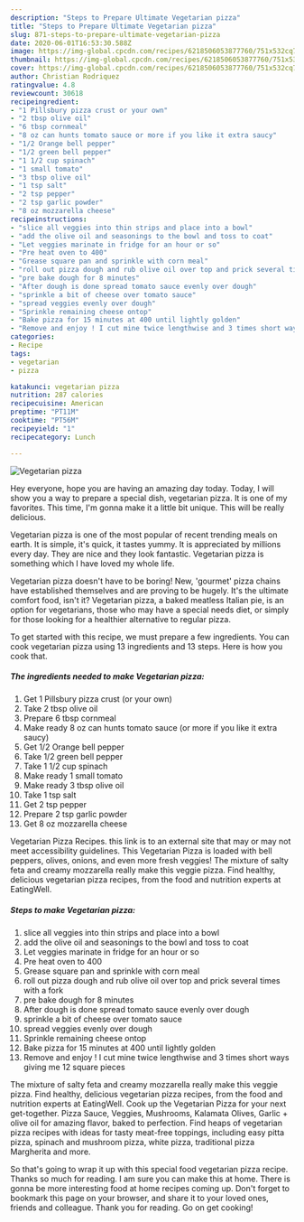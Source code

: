 ```yaml
---
description: "Steps to Prepare Ultimate Vegetarian pizza"
title: "Steps to Prepare Ultimate Vegetarian pizza"
slug: 871-steps-to-prepare-ultimate-vegetarian-pizza
date: 2020-06-01T16:53:30.588Z
image: https://img-global.cpcdn.com/recipes/6218506053877760/751x532cq70/vegetarian-pizza-recipe-main-photo.jpg
thumbnail: https://img-global.cpcdn.com/recipes/6218506053877760/751x532cq70/vegetarian-pizza-recipe-main-photo.jpg
cover: https://img-global.cpcdn.com/recipes/6218506053877760/751x532cq70/vegetarian-pizza-recipe-main-photo.jpg
author: Christian Rodriquez
ratingvalue: 4.8
reviewcount: 30618
recipeingredient:
- "1 Pillsbury pizza crust or your own"
- "2 tbsp olive oil"
- "6 tbsp cornmeal"
- "8 oz can hunts tomato sauce or more if you like it extra saucy"
- "1/2 Orange bell pepper"
- "1/2 green bell pepper"
- "1 1/2 cup spinach"
- "1 small tomato"
- "3 tbsp olive oil"
- "1 tsp salt"
- "2 tsp pepper"
- "2 tsp garlic powder"
- "8 oz mozzarella cheese"
recipeinstructions:
- "slice all veggies into thin strips and place into a bowl"
- "add the olive oil and seasonings to the bowl and toss to coat"
- "Let veggies marinate in fridge for an hour or so"
- "Pre heat oven to 400"
- "Grease square pan and sprinkle with corn meal"
- "roll out pizza dough and rub olive oil over top and prick several times with a fork"
- "pre bake dough for 8 minutes"
- "After dough is done spread tomato sauce evenly over dough"
- "sprinkle a bit of cheese over tomato sauce"
- "spread veggies evenly over dough"
- "Sprinkle remaining cheese ontop"
- "Bake pizza for 15 minutes at 400 until lightly golden"
- "Remove and enjoy ! I cut mine twice lengthwise and 3 times short ways giving me 12 square pieces"
categories:
- Recipe
tags:
- vegetarian
- pizza

katakunci: vegetarian pizza 
nutrition: 287 calories
recipecuisine: American
preptime: "PT11M"
cooktime: "PT56M"
recipeyield: "1"
recipecategory: Lunch

---
```



![Vegetarian pizza](https://img-global.cpcdn.com/recipes/6218506053877760/751x532cq70/vegetarian-pizza-recipe-main-photo.jpg)

Hey everyone, hope you are having an amazing day today. Today, I will show you a way to prepare a special dish, vegetarian pizza. It is one of my favorites. This time, I'm gonna make it a little bit unique. This will be really delicious.

Vegetarian pizza is one of the most popular of recent trending meals on earth. It is simple, it's quick, it tastes yummy. It is appreciated by millions every day. They are nice and they look fantastic. Vegetarian pizza is something which I have loved my whole life.

Vegetarian pizza doesn&#39;t have to be boring! New, &#39;gourmet&#39; pizza chains have established themselves and are proving to be hugely. It&#39;s the ultimate comfort food, isn&#39;t it? Vegetarian pizza, a baked meatless Italian pie, is an option for vegetarians, those who may have a special needs diet, or simply for those looking for a healthier alternative to regular pizza.


To get started with this recipe, we must prepare a few ingredients. You can cook vegetarian pizza using 13 ingredients and 13 steps. Here is how you cook that.

<!--inarticleads1-->

##### The ingredients needed to make Vegetarian pizza:

1. Get 1 Pillsbury pizza crust (or your own)
1. Take 2 tbsp olive oil
1. Prepare 6 tbsp cornmeal
1. Make ready 8 oz can hunts tomato sauce (or more if you like it extra saucy)
1. Get 1/2 Orange bell pepper
1. Take 1/2 green bell pepper
1. Take 1 1/2 cup spinach
1. Make ready 1 small tomato
1. Make ready 3 tbsp olive oil
1. Take 1 tsp salt
1. Get 2 tsp pepper
1. Prepare 2 tsp garlic powder
1. Get 8 oz mozzarella cheese


Vegetarian Pizza Recipes. this link is to an external site that may or may not meet accessibility guidelines. This Vegetarian Pizza is loaded with bell peppers, olives, onions, and even more fresh veggies! The mixture of salty feta and creamy mozzarella really make this veggie pizza. Find healthy, delicious vegetarian pizza recipes, from the food and nutrition experts at EatingWell. 

<!--inarticleads2-->

##### Steps to make Vegetarian pizza:

1. slice all veggies into thin strips and place into a bowl
1. add the olive oil and seasonings to the bowl and toss to coat
1. Let veggies marinate in fridge for an hour or so
1. Pre heat oven to 400
1. Grease square pan and sprinkle with corn meal
1. roll out pizza dough and rub olive oil over top and prick several times with a fork
1. pre bake dough for 8 minutes
1. After dough is done spread tomato sauce evenly over dough
1. sprinkle a bit of cheese over tomato sauce
1. spread veggies evenly over dough
1. Sprinkle remaining cheese ontop
1. Bake pizza for 15 minutes at 400 until lightly golden
1. Remove and enjoy ! I cut mine twice lengthwise and 3 times short ways giving me 12 square pieces


The mixture of salty feta and creamy mozzarella really make this veggie pizza. Find healthy, delicious vegetarian pizza recipes, from the food and nutrition experts at EatingWell. Cook up the Vegetarian Pizza for your next get-together. Pizza Sauce, Veggies, Mushrooms, Kalamata Olives, Garlic + olive oil for amazing flavor, baked to perfection. Find heaps of vegetarian pizza recipes with ideas for tasty meat-free toppings, including easy pitta pizza, spinach and mushroom pizza, white pizza, traditional pizza Margherita and more. 

So that's going to wrap it up with this special food vegetarian pizza recipe. Thanks so much for reading. I am sure you can make this at home. There is gonna be more interesting food at home recipes coming up. Don't forget to bookmark this page on your browser, and share it to your loved ones, friends and colleague. Thank you for reading. Go on get cooking!
